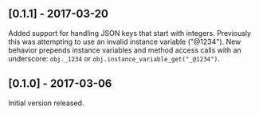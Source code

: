 ## [0.1.1] - 2017-03-20

Added support for handling JSON keys that start with integers. Previously this was attempting to use an invalid instance variable ("@1234"). New behavior prepends instance variables and method access calls with an underscore: `obj._1234` or `obj.instance_variable_get("_@1234")`.

## [0.1.0] - 2017-03-06

Initial version released.
